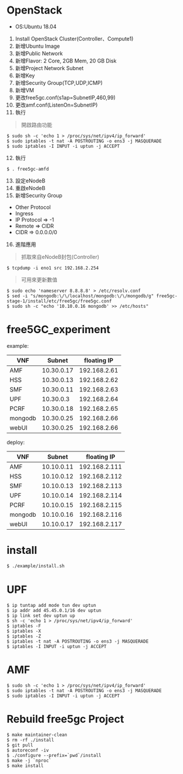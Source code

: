 # OpenStack
* OS:Ubuntu 18.04

1. Install OpenStack Cluster(Controller、Compute1)
2. 新增Ubuntu Image
3. 新增Public Network
4. 新增Flavor: 2 Core, 2GB Mem, 20 GB Disk
5. 新增Project Network Subnet
6. 新增Key
7. 新增Security Group(TCP,UDP,ICMP)
8. 新增VM
9. 更改free5gc.conf(s1ap=SubnetIP,460,99)
10. 更改amf.conf(ListenOn=SubnetIP)
11. 執行
> 開啟路由功能
```shell
$ sudo sh -c 'echo 1 > /proc/sys/net/ipv4/ip_forward'
$ sudo iptables -t nat -A POSTROUTING -o ens3 -j MASQUERADE
$ sudo iptables -I INPUT -i uptun -j ACCEPT
```
12. 執行
```shell
$ . free5gc-amfd
```
13. 設定eNodeB
14. 重啟eNodeB
15. 新增Security Group
- Other Protocol
- Ingress
- IP Protocol => -1
- Remote => CIDR
- CIDR => 0.0.0.0/0
16. 進階應用
> 抓取來自eNodeB封包(Controller)
```shell
$ tcpdump -i eno1 src 192.168.2.254
```
> 可用來更新數值
```shell
$ sudo echo 'nameserver 8.8.8.8' > /etc/resolv.conf
$ sed -i "s/mongodb:\/\/localhost/mongodb:\/\/mongodb/g" free5gc-stage-1/install/etc/free5gc/free5gc.conf
$ sudo sh -c "echo '10.10.0.16 mongodb' >> /etc/hosts"
```

# free5GC_experiment
example:

|VNF    |Subnet    |floating IP |
|-------|----------|------------|
|AMF    |10.30.0.17|192.168.2.61|
|HSS    |10.30.0.13|192.168.2.62|
|SMF    |10.30.0.11|192.168.2.63|
|UPF    |10.30.0.3 |192.168.2.64|
|PCRF   |10.30.0.18|192.168.2.65|
|mongodb|10.30.0.25|192.168.2.66|
|webUI  |10.30.0.25|192.168.2.66|

deploy:

|VNF    |Subnet    |floating IP  |
|-------|----------|-------------|
|AMF    |10.10.0.11|192.168.2.111|
|HSS    |10.10.0.12|192.168.2.112|
|SMF    |10.10.0.13|192.168.2.113|
|UPF    |10.10.0.14|192.168.2.114|
|PCRF   |10.10.0.15|192.168.2.115|
|mongodb|10.10.0.16|192.168.2.116|
|webUI  |10.10.0.17|192.168.2.117|

# install
```bash
$ ./example/install.sh
```

# UPF
```shell
$ ip tuntap add mode tun dev uptun
$ ip addr add 45.45.0.1/16 dev uptun
$ ip link set dev uptun up
$ sh -c 'echo 1 > /proc/sys/net/ipv4/ip_forward'
$ iptables -F
$ iptables -X
$ iptables -Z
$ iptables -t nat -A POSTROUTING -o ens3 -j MASQUERADE
$ iptables -I INPUT -i uptun -j ACCEPT
```

# AMF
```shell
$ sudo sh -c 'echo 1 > /proc/sys/net/ipv4/ip_forward'
$ sudo iptables -t nat -A POSTROUTING -o ens3 -j MASQUERADE
$ sudo iptables -I INPUT -i uptun -j ACCEPT
```

# Rebuild free5gc Project
```shell
$ make maintainer-clean
$ rm -rf ./install
$ git pull
$ autoreconf -iv
$ ./configure --prefix=`pwd`/install
$ make -j `nproc`
$ make install
```